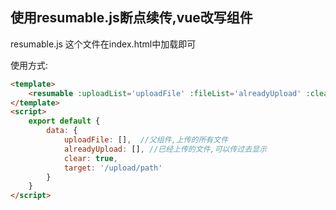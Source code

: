 ## 使用resumable.js断点续传,vue改写组件

resumable.js 这个文件在index.html中加载即可

使用方式:
``` html
<template>
    <resumable :uploadList='uploadFile' :fileList='alreadyUpload' :clear='clear' :target: 'target'>
</template>
<script>
    export default {
        data: {
            uploadFile: [],  //父组件,上传的所有文件
            alreadyUpload: [], //已经上传的文件,可以传过去显示
            clear: true,
            target: '/upload/path'
        }
    }
</script>
```
